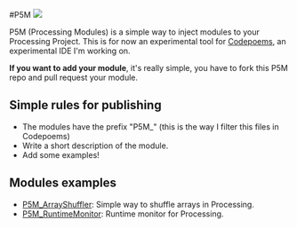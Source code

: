 #P5M
![](http://i.imgur.com/tXl7eUQ.png)

P5M (Processing Modules) is a simple way to inject modules to your Processing Project. This is for now an experimental tool for [Codepoems](https://github.com/necsoft/codepoems), an experimental IDE I'm working on.  

**If you want to add your module**, it's really simple, you have to fork this P5M repo and pull request your module.

## Simple rules for publishing

* The modules have the prefix "P5M_" (this is the way I filter this files in Codepoems)
* Write a short description of the module.
* Add some examples! 

## Modules examples

* [P5M_ArrayShuffler](https://github.com/necsoft/P5M_ArrayShuffler): Simple way to shuffle arrays in Processing.
* [P5M_RuntimeMonitor](https://github.com/necsoft/P5M_RuntimeMonitor): Runtime monitor for Processing.
